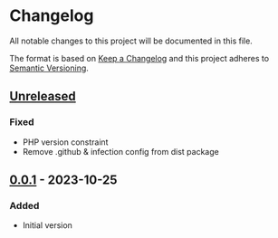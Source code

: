 # Changelog

All notable changes to this project will be documented in this file.

The format is based on [Keep a Changelog](https://keepachangelog.com/en/1.0.0/)
and this project adheres to [Semantic Versioning](https://semver.org/spec/v2.0.0.html).

## [Unreleased]
### Fixed
- PHP version constraint
- Remove .github & infection config from dist package

## [0.0.1] - 2023-10-25
### Added
- Initial version

[Unreleased]: https://github.com/particleflux/yii2-blocklist-validator/compare/0.0.1...HEAD
[0.0.1]: https://github.com/particleflux/yii2-blocklist-validator/compare/0.0.1...0.0.1
